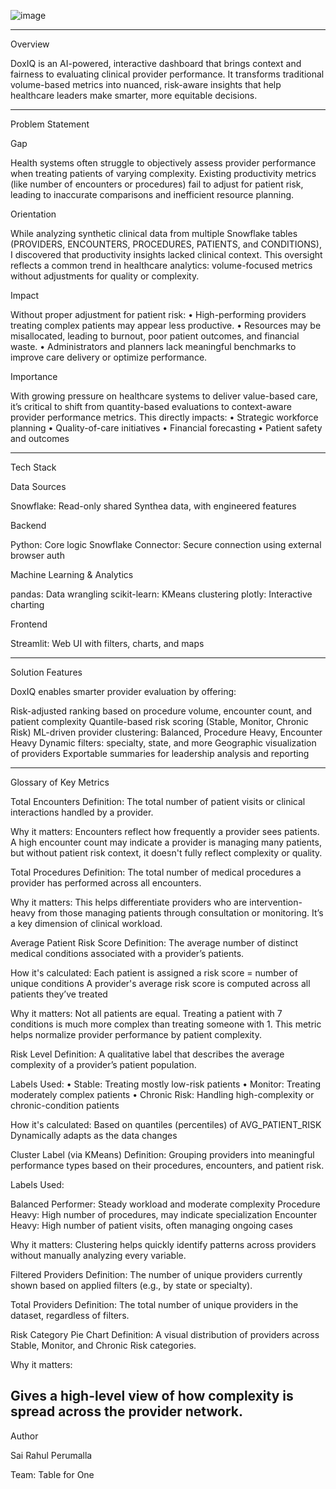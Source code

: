 

![image](https://github.com/user-attachments/assets/b20ded53-26a6-4fef-a4c3-37f03d29fdfc)

 
---
 
Overview
 
DoxIQ is an AI-powered, interactive dashboard that brings context and fairness to evaluating clinical provider performance. It transforms traditional volume-based metrics into nuanced, risk-aware insights that help healthcare leaders make smarter, more equitable decisions.
 
 
---
 
Problem Statement
 
Gap
 
Health systems often struggle to objectively assess provider performance when treating patients of varying complexity. Existing productivity metrics (like number of encounters or procedures) fail to adjust for patient risk, leading to inaccurate comparisons and inefficient resource planning.
 
Orientation
 
While analyzing synthetic clinical data from multiple Snowflake tables (PROVIDERS, ENCOUNTERS, PROCEDURES, PATIENTS, and CONDITIONS), I discovered that productivity insights lacked clinical context. This oversight reflects a common trend in healthcare analytics: volume-focused metrics without adjustments for quality or complexity.
 
Impact
 
   Without proper adjustment for patient risk:
   •	High-performing providers treating complex patients may appear less productive.
   •	Resources may be misallocated, leading to burnout, poor patient outcomes, and financial waste.
   •	Administrators and planners lack meaningful benchmarks to improve care delivery or optimize performance.
 
 
Importance

   With growing pressure on healthcare systems to deliver value-based care, it’s critical to shift from quantity-based evaluations to context-aware provider performance metrics. This directly impacts:
   •	Strategic workforce planning
   •	Quality-of-care initiatives
   •	Financial forecasting
   •	Patient safety and outcomes
 
 
 
---
 
Tech Stack
 
Data Sources
 
   Snowflake: Read-only shared Synthea data, with engineered features
 
 
Backend
 
   Python: Core logic
   Snowflake Connector: Secure connection using external browser auth
 
 
Machine Learning & Analytics
 
   pandas: Data wrangling
   scikit-learn: KMeans clustering
   plotly: Interactive charting
 
 
Frontend
 
   Streamlit: Web UI with filters, charts, and maps
 
 
 
---
 
Solution Features
 
DoxIQ enables smarter provider evaluation by offering:
    
   Risk-adjusted ranking based on procedure volume, encounter count, and patient complexity
   Quantile-based risk scoring (Stable, Monitor, Chronic Risk)
   ML-driven provider clustering: Balanced, Procedure Heavy, Encounter Heavy
   Dynamic filters: specialty, state, and more
   Geographic visualization of providers
   Exportable summaries for leadership analysis and reporting

 
---
 
Glossary of Key Metrics
 
Total Encounters
   Definition: The total number of patient visits or clinical interactions handled by a provider.
   
   Why it matters: Encounters reflect how frequently a provider sees patients. A high encounter count may indicate a provider is managing many patients, but without patient risk context, it doesn't fully reflect complexity or quality.

Total Procedures
   Definition: The total number of medical procedures a provider has performed across all encounters.
   
   Why it matters: This helps differentiate providers who are intervention-heavy from those managing patients through consultation or monitoring. It’s a key dimension of clinical workload.

Average Patient Risk Score
   Definition: The average number of distinct medical conditions associated with a provider’s patients.
   
   How it's calculated: Each patient is assigned a risk score = number of unique conditions A provider's average risk score is computed across all patients they’ve treated

   Why it matters: Not all patients are equal. Treating a patient with 7 conditions is much more complex than treating someone with 1. This metric helps normalize provider performance by patient complexity.

Risk Level
   Definition: A qualitative label that describes the average complexity of a provider’s patient population.

Labels Used: 
   • Stable: Treating mostly low-risk patients 
   • Monitor: Treating moderately complex patients 
   • Chronic Risk: Handling high-complexity or chronic-condition patients

How it's calculated: Based on quantiles (percentiles) of AVG_PATIENT_RISK Dynamically adapts as the data changes

Cluster Label (via KMeans)
   Definition: Grouping providers into meaningful performance types based on their procedures, encounters, and patient risk.

Labels Used:

   Balanced Performer: Steady workload and moderate complexity 
   Procedure Heavy: High number of procedures, may indicate specialization
   Encounter Heavy: High number of patient visits, often managing ongoing cases

   Why it matters: Clustering helps quickly identify patterns across providers without manually analyzing every variable.

Filtered Providers
   Definition: The number of unique providers currently shown based on applied filters (e.g., by state or specialty).

Total Providers
   Definition: The total number of unique providers in the dataset, regardless of filters.

Risk Category Pie Chart
   Definition: A visual distribution of providers across Stable, Monitor, and Chronic Risk categories.

   Why it matters: 
   
   Gives a high-level view of how complexity is spread across the provider network.
---

 
Author
 
Sai Rahul Perumalla

Team: Table for One
